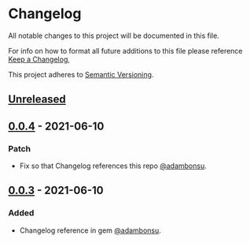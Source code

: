 # Changelog
All notable changes to this project will be documented in this file.

For info on how to format all future additions to this file please reference [Keep a Changelog](https://keepachangelog.com/en/1.0.0/),

This project adheres to [Semantic Versioning](https://semver.org/spec/v2.0.0.html).

## [Unreleased]

## [0.0.4] - 2021-06-10
### Patch
- Fix so that Changelog references this repo [@adambonsu](https://github.com/adambonsu).

## [0.0.3] - 2021-06-10
### Added
- Changelog reference in gem [@adambonsu](https://github.com/adambonsu).


[Unreleased]: https://github.com/adambonsu/one44-cli/compare/v0.0.4...HEAD
[0.0.4]: https://github.com/adambonsu/one44-cli/v0.0.3..v0.0.4
[0.0.3]: https://github.com/adambonsu/one44-cli/v0.0.3